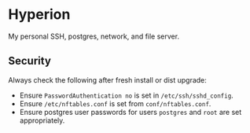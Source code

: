 # Hyperion

My personal SSH, postgres, network, and file server.

## Security

Always check the following after fresh install or dist upgrade:
- Ensure `PasswordAuthentication no` is set in `/etc/ssh/sshd_config`.
- Ensure `/etc/nftables.conf` is set from `conf/nftables.conf`.
- Ensure postgres user passwords for users `postgres` and `root` are set appropriately.
